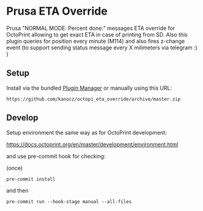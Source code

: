 # Prusa ETA Override

Prusa "NORMAL MODE: Percent done:" messages ETA override for OctoPrint allowing to get exact ETA in case of printing from SD. Also this plugin queries for position every minute (M114) and also fires z-change event (to support sending status message every X milimeters via telegram :) )

## Setup

Install via the bundled [Plugin Manager](https://github.com/foosel/OctoPrint/wiki/Plugin:-Plugin-Manager)
or manually using this URL:

    https://github.com/kanocz/octopi_eta_override/archive/master.zip

## Develop

Setup environment the same way as for OctoPrint development:

https://docs.octoprint.org/en/master/development/environment.html

and use pre-commit hook for checking:

(once)
```
pre-commit install
```

and then

```
pre-commit run --hook-stage manual --all-files
```
